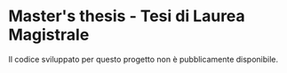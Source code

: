 # Master's thesis - Tesi di Laurea Magistrale

Il codice sviluppato per questo progetto non è pubblicamente disponibile.
